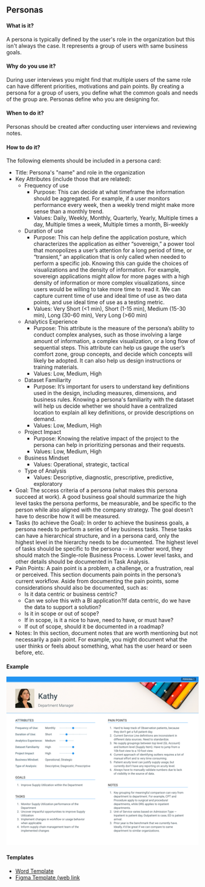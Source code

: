 ## Personas

#### What is it?
A persona is typically defined by the user's role in the organization but this isn't always the case. It represents a group of users with same business goals. 

#### Why do you use it?
During user interviews you might find that multiple users of the same role can have different priorities, motivations and pain points. By creating a persona for a group of users, you define what the common goals and needs of the group are. Personas define who you are designing for.

#### When to do it?
Personas should be created after conducting user interviews and reviewing notes. 

#### How to do it?
The following elements should be included in a persona card:

* Title: Persona's "name" and role in the organization
* Key Attributes (include those that are related):
  * Frequency of use
    * Purpose: This can decide at what timeframe the information should be aggregated. For example, if a user monitors performance every week, then a weekly trend might make more sense than a monthly trend.
    * Values: Daily, Weekly, Monthly, Quarterly, Yearly, Multiple times a day, Multiple times a week, Multiple times a month, Bi-weekly
  * Duration of use
    * Purpose: This can help define the application posture, which characterizes the application as either “sovereign,” a power tool that monopolizes a user’s attention for a long period of time, or “transient,” an application that is only called when needed to perform a specific job. Knowing this can guide the choices of visualizations and the density of information. For example, sovereign applications might allow for more pages with a high density of information or more complex visualizations, since users would be willing to take more time to read it. We can capture current time of use and ideal time of use as two data points, and use ideal time of use as a testing metric.
    * Values: Very Short (<1 min), Short (1-15 min), Medium (15-30 min), Long (30-60 min), Very Long (>60 min)
  * Analytics Experience 
    * Purpose: This attribute is the measure of the persona’s ability to conduct complex analyses, such as those involving a large amount of information, a complex visualization, or a long flow of sequential steps. This attribute can help us gauge the user’s comfort zone, group concepts, and decide which concepts will likely be adopted. It can also help us design instructions or training materials. 
    * Values: Low, Medium, High
  * Dataset Familiarity  
    * Purpose: It’s important for users to understand key definitions used in the design, including measures, dimensions, and business rules. Knowing a persona's familiarity with the dataset will help us decide whether we should have a centralized location to explain all key definitions, or provide descriptions on demand.
    * Values: Low, Medium, High
  * Project Impact
    * Purpose: Knowing the relative impact of the project to the persona can help in prioritizing personas and their requests. 
    * Values: Low, Medium, High
  * Business Mindset
    * Values: Operational, strategic, tactical
  * Type of Analysis
    * Values: Descriptive, diagnostic, prescriptive, predictive, exploratory
* Goal: The sccess criteria of a persona (what makes this persona succeed at work). A good business goal should summarize the high level tasks the persona performs, be measurable, and be specific to the person while also aligned with the company strategy. The goal doesn’t have to describe how it will be measured.
* Tasks (to achieve the Goal): In order to achieve the business goals, a persona needs to perform a series of key business tasks. These tasks can have a hierarchical structure, and in a persona card, only the highest level in the hierarchy needs to be documented. The highest level of tasks should be specific to the persona -- in another word, they should match the Single-role Business Process. Lower level tasks, and other details should be documented in Task Analysis.
* Pain Points: A pain point is a problem, a challenge, or a frustration, real or perceived. This section documents pain points in the persona’s current workflow. Aside from documenting the pain points, some considerations should also be documented, such as:
  * Is it data centric or business centric?
  * Can we solve this with a BI application?If data centric, do we have the data to support a solution?
  * Is it in scope or out of scope?
  * If in scope, is it a nice to have, need to have, or must have?
  * If out of scope, should it be documented in a roadmap?
* Notes: In this section, document notes that are worth mentioning but not necessarily a pain point. For example, you might document what the user thinks or feels about something, what has the user heard or seen before, etc.

#### Example

 ![Persona Example](/images/persona.png?raw=true "Persona Example")
 
 #### Templates
 * [Word Template](/Resources/persona-card-template.docx)
 * [Figma Template (web link](https://www.figma.com/file/AZxDs0MpXGq50Tu8iNfkQI/Axis-Design-Engagement-Template-Public?node-id=0%3A1)
